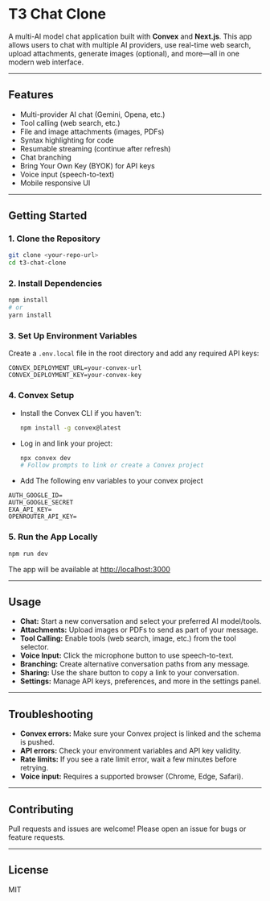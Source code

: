 # T3 Chat Clone

A multi-AI model chat application built with **Convex** and **Next.js**. This app allows users to chat with multiple AI providers, use real-time web search, upload attachments, generate images (optional), and more—all in one modern web interface.

---

## Features

- Multi-provider AI chat (Gemini, Opena, etc.)
- Tool calling (web search, etc.)
- File and image attachments (images, PDFs)
- Syntax highlighting for code
- Resumable streaming (continue after refresh)
- Chat branching
- Bring Your Own Key (BYOK) for API keys
- Voice input (speech-to-text)
- Mobile responsive UI

---

## Getting Started

### 1. **Clone the Repository**

```bash
git clone <your-repo-url>
cd t3-chat-clone
```

### 2. **Install Dependencies**

```bash
npm install
# or
yarn install
```

### 3. **Set Up Environment Variables**

Create a `.env.local` file in the root directory and add any required API keys:

```.env
CONVEX_DEPLOYMENT_URL=your-convex-url
CONVEX_DEPLOYMENT_KEY=your-convex-key
```

### 4. **Convex Setup**

- Install the Convex CLI if you haven't:

  ```bash
  npm install -g convex@latest
  ```

- Log in and link your project:

  ```bash
  npx convex dev
  # Follow prompts to link or create a Convex project
  ```

- Add The following env variables to your convex project

```.env
AUTH_GOOGLE_ID=
AUTH_GOOGLE_SECRET
EXA_API_KEY=
OPENROUTER_API_KEY=
```

### 5. **Run the App Locally**

```bash
npm run dev
```

The app will be available at [http://localhost:3000](http://localhost:3000)

---

## Usage

- **Chat:** Start a new conversation and select your preferred AI model/tools.
- **Attachments:** Upload images or PDFs to send as part of your message.
- **Tool Calling:** Enable tools (web search, image, etc.) from the tool selector.
- **Voice Input:** Click the microphone button to use speech-to-text.
- **Branching:** Create alternative conversation paths from any message.
- **Sharing:** Use the share button to copy a link to your conversation.
- **Settings:** Manage API keys, preferences, and more in the settings panel.

---

## Troubleshooting

- **Convex errors:** Make sure your Convex project is linked and the schema is pushed.
- **API errors:** Check your environment variables and API key validity.
- **Rate limits:** If you see a rate limit error, wait a few minutes before retrying.
- **Voice input:** Requires a supported browser (Chrome, Edge, Safari).

---

## Contributing

Pull requests and issues are welcome! Please open an issue for bugs or feature requests.

---

## License

MIT
